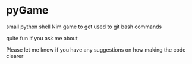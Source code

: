 # pyGame
small python shell Nim game to get used to git bash commands

quite fun if you ask me about

Please let me know if you have any suggestions on how making the code clearer
